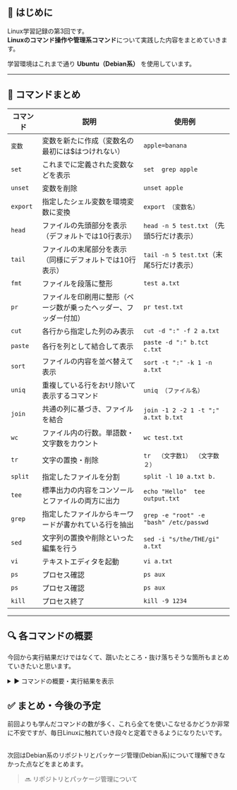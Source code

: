 ## 🔰 はじめに

Linux学習記録の第3回です。  
**Linuxのコマンド操作や管理系コマンド**について実践した内容をまとめていきます。

学習環境はこれまで通り **Ubuntu（Debian系）** を使用しています。

---


## 📘 コマンドまとめ

| コマンド | 説明 | 使用例 |
|----------|------|--------|
| `変数` | 変数を新たに作成（変数名の最初には$はつけれない） | `apple=banana` |
| `set` | これまでに定義された変数などを表示 | `set  grep apple` |
| `unset` | 変数を削除 | `unset apple` |
| `export` | 指定したシェル変数を環境変数に変換 | `export （変数名）` |
| `head` | ファイルの先頭部分を表示 （デフォルトでは10行表示）| `head -n 5 test.txt` （先頭5行だけ表示）|
| `tail` | ファイルの末尾部分を表示 （同様にデフォルトでは10行表示）| `tail -n 5 test.txt`（末尾5行だけ表示） |
| `fmt` | ファイルを段落に整形 | `test a.txt` |
| `pr` | ファイルを印刷用に整形（ページ数が乗ったヘッダー、フッダー付加） | `pr test.txt` |
| `cut` | 各行から指定した列のみ表示| `cut -d ":" -f 2 a.txt` |
| `paste` | 各行を列として結合して表示 | `paste -d ":" b.tct c.txt` |
| `sort` | ファイルの内容を並べ替えて表示 | `sort -t ":" -k 1 -n a.txt` |
| `uniq` | 重複している行をおtリ除いて表示するコマンド | `uniq （ファイル名）` |
| `join` | 共通の列に基づき、ファイルを結合 | `join -1 2 -2 1 -t ";" a.txt b.txt` |
| `wc` | ファイル内の行数。単語数・文字数をカウント | `wc test.txt` |
| `tr` | 文字の置換・削除 | `tr  （文字数1） （文字数２）` |
| `split` | 指定したファイルを分割 | `split -l 10 a.txt b.` |
| `tee` | 標準出力の内容をコンソールとファイルの両方に出力 | `echo "Hello"  tee output.txt` |
| `grep` | 指定したファイルからキーワードが書かれている行を抽出 |`grep -e "root" -e "bash" /etc/passwd`|
| `sed` | 文字列の置換や削除といった編集を行う | `sed -i "s/the/THE/gi" a.txt` |
| `vi` | テキストエディタを起動 | `vi a.txt` |
| `ps` | プロセス確認 | `ps aux` |
| `ps` | プロセス確認 | `ps aux` |
| `kill` | プロセス終了 | `kill -9 1234` |


---

## 🔍 各コマンドの概要

今回から実行結果だけではなくて、躓いたところ・抜け落ちそうな箇所もまとめていきたいと思います。

<details>
<summary>▶️ コマンドの概要・実行結果を表示</summary>

【備考】<br></br>

---

変数を `cat` コマンドで表示したいのなら、 `cat $（変数名）`とすればよい。<br></br>

「変数名=値」て定義した変数は、<strong>シェル変数</strong>として定義されます。<br></br>

シェル変数は、そのシェル内のみで有効であり、子プロセスには引き継がれません。<br></br>

一方で、<strong>環境変数</strong>は、子プロセスに引き継がれるものです。<br></br>

---

`cat`コマンドはファイル内容を表示するが、 `cat -n （ファイル名）`とすると、改行ありの行数を表示します。<br></br>
`nl （ファイル名）`コマンドは改行をカウントせずに行数を表示します。<br></br><br></br>

`fmt`コマンドの「段落について整形」という説明がどういう意味か分からなかったため、実際に実行してみました。<br></br>

一行に一文字書かれていたものは、すべて一行で整えられて表示されています。これが「ファイルの整形」という意味です。

![fmtコマンド](https://github.com/user-attachments/assets/f6d9893f-fa5e-4b87-b5c6-588ff5fcd315)


---
`cut`コマンドはオプションに -d をつけると、列の区切り文字を指定できます。<br></br>

また、 `paste`コマンドも同様に -d オプションをつけると、列の区切り音字を指定できます。<br></br>

以下のスクリーンショットは実際に実行したものになります。


![cut](https://github.com/user-attachments/assets/66b57ded-e6a9-4907-ac54-552ef4352a77)


![paste](https://github.com/user-attachments/assets/344d649e-952f-4c16-9198-ee8f199acdec)


| オプション | 概要 |
|----------|------|
| `-t`    | 指定した文字を区切り文字として扱う |
| `-k （列番号）`    | 指定列を基準にする |
| `-r`     |  逆順に並び替える    |
| `-n`     | 基準列を数値として扱う   |

date.txtの内容<br></br>

apple,3<br></br>
banana,1<br></br>
cherry,2<br></br>

次に、 `sort -t ',' -k 2 data.txt` コマンドを実行すると、<br></br>

 `-t ','` → 区切り文字は「カンマ」で、<br></br>

 `-k 2` → 2番目のフィールド（つまり数字の列）でソートという意味です。<br></br><br></br>

`uniq`コマンドに -c オプションを付けると重複したものを削除するだけでなく、そのかいすうも表示してくれます。<br></br>

---

wcコマンドには数多くのオプションがあり、メモがてら記録しました。

| オプション | 概要 |
|----------|------|
| `-l`    | 改行文字の個数を数える |
| `-w （列番号）`    | 単語の個数を数える（半角スペースで区切られた文字列） |
| `-m`     |  文字数を数える    |
| `-c`     | バイト数を数える   |
| `-L`     | 1行の最大文字数を数える   |

以下のスクリーンショットは、 `man`コマンドで、 `wc`コマンドの説明文を、 wc.txt に格納したテキストファイルについて調べたものです。<br></br>

赤線部は、<strong>行数</strong>、青線部は、 <strong>単語数</strong>、緑線部は<strong>文字数</strong>を表しています。


![wcコマンド](https://github.com/user-attachments/assets/c3d32f61-4826-4b31-8a0f-d2b9df2e36cc)


`tr`コマンドは、オプションに -d （文字列） とすると、（）内に入力した文字列を削除できます。

---

Linuxには「<strong>入力ストリーム（stdin）</strong>」と「<strong>出力ストリーム（stdout）</strong>」の二つがある。ストリームとは、<strong>データの流れ</strong>のようなものです。<br></br>

入力ストリング：何か入力を受け取って処理するコマンドです。<br></br>

例） `cat`、 `grep`、 `sort`、 `wc`、　`cut`、 `tr`コマンドなどです<br></br><br></br>


出力ストリング：何か入力を受け取って処理するコマンドです。<br></br>

例） `echo`、 `cat file.txt`、　`ls-l`、 `pwd（カレントディレクトリを表示）`、 `date（現在の時刻を表示）`コマンドなどです。<br></br><br></b>

これを踏まえたうえで、 <strong>パイプ</strong> について学びました。パイプとは、コマンドの標準出力を別のコマンドの標準入力とつなげる機能です。<br></br>

`cat file.txt | grep hello ` このような形がパイプを使ったコマンドになります。

本来ならば、<br></br>

`echo -e "apple\nbanana\nhello\nworld" > fruits.txt` <br></br>

`cat fruits.txt | grep hello` このように書かなければならないものを、一行でまとめることができます。


<strong>リダイレクト</strong>とは、入出力ストリームをァフィル。デバイスにつなげる仕組みです。


 構文 | 概要 |
|----------|------|
| `コマンド > ファイル`    | コマンドの内容をファイルに置き換える |
| `コマンド2 >> ファイル`    | コマンド2をファイルに追記する |
| `コマンド $> ファイル`     |  標準出力・標準エラー出力をリダイレクト    |
| `コマンド < ファイル`     | 標準入力をリダイレクト   |


また、<strong>ヒアドキュメント</strong>は複数行のテキストを簡単に扱うための機能です。<br></br><br></br>


text=$(cat << EOF<be></br>

Hello,<be></br>

This is a test.<be></br>

Have a nice day!<be></br>

EOF<be></br>

)<be></br>

echo "$text"<br></br>

ちなみに一行目に変数textを定義した後の $() は、()内で実行されたコマンドの「出力結果」を、文字列として展開する ための構文です。<br></br>

実際に実行してみたら以下のスクリーンショットのようになりました。



![ヒアドキュメント](https://github.com/user-attachments/assets/153c220c-d3a2-435f-bddb-303818136bcb)


---

grepコマンドのオプションは数が多いため、いつでも復習できるようにまとめてみました。


| オプション | 説明                                      |
|------------|-------------------------------------------|
| `-e`       | 複数のキーワードを指定する（OR検索）      |
| `-E`       | 拡張正規表現を利用する                    |
| `-v`       | 否定条件（NOT検索）                       |
| `-i`       | 大文字・小文字の区別をしない              |
| `-c`       | キーワードと合致する行数のみを表示する    |
| `-n`       | 出力される行に行番号を併せて表示する      |

ここには書かれていませんが、and検索したい際は、パイプを用います。<br></br>

`grep "root" /etc/passwd | grep "bash"` と記述すればお互いのキーワードが含まれているもののみ抽出できます。<br></br>

`sed`コマンドは、変更したい文字列の後ろに g, i, d をつけることが可能です。<br></br>

g ：本来、`sed`コマンドは<strong>一行に一回しか</strong>変換できませんが、 g をつけることで、それを何回できるようにします。<br></br>

i ：大文字と小文字を区別せずに文字列を変換できます。<br></br>

d ：その文字列が含まれていた際、その行ごと削除する<br></br>

- オプションに -i をつけると、ファイルを直接編集できます。<br></br>
- `sed 's/five// a.txt'` と入力すれば、 five を空文字に変換するため、実質的にその文字だけを削除できます。<br></br>


---

今回最後のコマンドは `vi` コマンドです、 vi は"Visual Editor"の略語です。<br></br>


<img width="1461" height="481" alt="image" src="https://github.com/user-attachments/assets/85a4b944-8949-4d58-a4a1-d59d49c095da" />


図で表すと上記のような感じです。<br></br>


<strong>コマンドモードから入力モードへの切り替え</strong><br></br>




| コマンド | 入力モードに切り替わる際の挙動                 |
|----------|--------------------------------------------|
| `i`      | カーソルの位置はそのまま                     |
| `a`      | カーソルの位置を1文字右に移動する            |
| `o`      | カーソルの位置を改行する                     |
| `I`      | カーソルの位置を行頭に移動する               |
| `A`      | カーソルの位置を行末に移動する               |
| `O`      | カーソルの位置に改行を挿入する               |


<strong>保存・終了に関するコマンド</strong>

| コマンド           | 意味                                                                 |
|--------------------|----------------------------------------------------------------------|
| `ZZ`               | ファイルを保存して終了                                               |
| `:wq`              | ファイルを保存して終了                                               |
| `:q`               | ファイルを保存せず終了                                               |
| `:q!`              | 内容を変更した後でも保存せず終了（強制終了）                         |
| `:w [ファイル名]`  | ファイルを保存<br>ファイル名を指定すると指定した名前で保存           |
| `:e [ファイル名]`  | ファイルを読み込みなおす<br>ファイル名を指定すると指定したファイルを開く |

「w」は保存、「q」は終了、「!」は強制の意味になります。<br></br>






---


</details>


 
## ✅ まとめ・今後の予定

前回よりも学んだコマンドの数が多く、これら全てを使いこなせるかどうか非常に不安ですが、毎日Linuxに触れていき段々と定着できるようになりたいです。<br></br>

次回はDebian系のリポジトリとパッケージ管理(Debian系)について理解できなかった点などをまとめます。
> 🔜 リポジトリとパッケージ管理について
